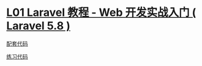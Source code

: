 # [L01 Laravel 教程 - Web 开发实战入门 ( Laravel 5.8 )](https://learnku.com/courses/laravel-essential-training/5.8)

[配套代码](https://github.com/summerblue/weibo/tree/L01_5.8)

[练习代码](https://gitee.com/mrhuangyuhui/weibo)
